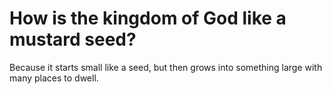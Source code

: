 # How is the kingdom of God like a mustard seed?

Because it starts small like a seed, but then grows into something large with many places to dwell.
